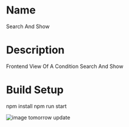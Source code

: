 # Name
Search And Show

# Description
Frontend View Of A Condition Search And Show 

# Build Setup
npm install
npm run start

![image](https://user-images.githubusercontent.com/39610621/115391432-0ca23480-a212-11eb-9454-2970dcd2754e.png)
tomorrow update
